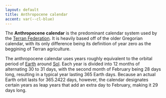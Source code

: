 ```yaml
---
layout: default
title: Anthropocene calendar
accent: var(--cl-blue)
---
```


The **Anthropocene calendar** is the predominant calendar system used by the
[Terran Federation](Terran_Federation.html). It is heavily based off of the older Gregorian
calendar, with its only difference being its definition of year zero as the beggining of Terran
agriculture.

The anthropocene calendar uses years roughly equivalent to the orbital period of [Earth](Earth.html)
around [Sol](Sol.html). Each year is divided into 12 months of alternating 30 to 31 days, with
the second month of February being 28 days long, resulting in a typical year lasting 365 Earth days.
Because an actual Earth orbit lasts for 365.2422 days, however, the calendar designates certain
years as leap years that add an extra day to February, making it 29 days long.
